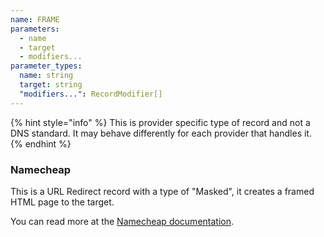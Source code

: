 ```yaml
---
name: FRAME
parameters:
  - name
  - target
  - modifiers...
parameter_types:
  name: string
  target: string
  "modifiers...": RecordModifier[]
---
```


{% hint style="info" %}
This is provider specific type of record and not a DNS standard. It may behave differently for each provider that handles it.
{% endhint %}

### Namecheap

This is a URL Redirect record with a type of "Masked", it creates a framed HTML page to the target.

You can read more at the [Namecheap documentation](https://www.namecheap.com/support/knowledgebase/article.aspx/385/2237/how-to-set-up-a-url-redirect-for-a-domain/).

